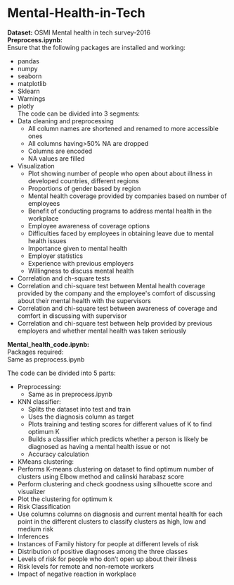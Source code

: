 # Mental-Health-in-Tech
**Dataset:** OSMI Mental health in tech survey-2016<br />
**Preprocess.ipynb:**<br />
Ensure that the following packages are installed and working:<br /> 
- pandas<br />
- numpy<br />
- seaborn<br />
- matplotlib<br />
- Sklearn<br />
- Warnings<br />
- plotly<br />
The code can be divided into 3 segments:<br />
- Data cleaning and preprocessing<br />
  - All column names are shortened and renamed to more accessible ones<br />
  - All columns having>50% NA are dropped<br />
  - Columns are encoded <br />
  - NA values are filled<br />
- Visualization<br />
  - Plot showing number of people who open about about illness in developed countries, different regions<br />
  - Proportions of gender based by region<br />
  - Mental health coverage provided by companies based on number of employees<br />
  - Benefit of conducting programs to address mental health in the workplace<br />
  - Employee awareness of coverage options<br />
  - Difficulties faced by employees in obtaining leave due to mental health issues<br />
  - Importance given to mental health<br />
  - Employer statistics<br />
  - Experience with previous employers<br />
  - Willingness to discuss mental health<br />
 - Correlation and ch-square tests<br />
  - Correlation and chi-square test between Mental health coverage provided by the company and the employee's comfort of discussing about their mental health with the supervisors<br />
  - Correlation and chi-square test between awareness of coverage and comfort in discussing with supervisor<br />
  - Correlation and chi-square test between help provided by previous employers and whether mental health was taken seriously<br />

**Mental_health_code.ipynb:**
<br />
Packages required:<br />
Same as preprocess.ipynb<br /> 

The code can be divided into 5 parts: <br />
- Preprocessing:<br />
  - Same as in preprocess.ipynb <br />
- KNN classifier:<br />
  - Splits the dataset into test and train <br />
  - Uses the diagnosis column as target <br />
  - Plots training and testing scores for different values of K to find optimum K <br />
  - Builds a classifier which predicts whether a person is likely be diagnosed as having a mental health issue or not<br />
  - Accuracy calculation<br />
- KMeans clustering:<br />
 - Performs K-means clustering on dataset to find optimum number of clusters using Elbow method and calinski harabasz score<br />
 - Perform clustering and check goodness using silhouette score and visualizer<br />
 - Plot the clustering for optimum k<br />
- Risk Classification<br />
 - Use columns columns on diagnosis and current mental health for each point in the different clusters to classify clusters as high, low and medium risk<br />
- Inferences<br />
 - Instances of Family history for people at different levels of risk<br />
 - Distribution of positive diagnoses among the three classes<br />
 - Levels of risk for people who don’t open up about their illness<br />
 - Risk levels for remote and non-remote workers<br />
 - Impact of negative reaction in workplace<br />






